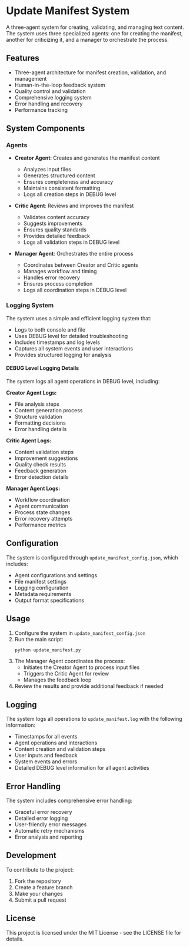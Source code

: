 # Update Manifest System

A three-agent system for creating, validating, and managing text content. The system uses three specialized agents: one for creating the manifest, another for criticizing it, and a manager to orchestrate the process.

## Features

- Three-agent architecture for manifest creation, validation, and management
- Human-in-the-loop feedback system
- Quality control and validation
- Comprehensive logging system
- Error handling and recovery
- Performance tracking

## System Components

### Agents

- **Creator Agent**: Creates and generates the manifest content
  - Analyzes input files
  - Generates structured content
  - Ensures completeness and accuracy
  - Maintains consistent formatting
  - Logs all creation steps in DEBUG level

- **Critic Agent**: Reviews and improves the manifest
  - Validates content accuracy
  - Suggests improvements
  - Ensures quality standards
  - Provides detailed feedback
  - Logs all validation steps in DEBUG level

- **Manager Agent**: Orchestrates the entire process
  - Coordinates between Creator and Critic agents
  - Manages workflow and timing
  - Handles error recovery
  - Ensures process completion
  - Logs all coordination steps in DEBUG level

### Logging System

The system uses a simple and efficient logging system that:
- Logs to both console and file
- Uses DEBUG level for detailed troubleshooting
- Includes timestamps and log levels
- Captures all system events and user interactions
- Provides structured logging for analysis

#### DEBUG Level Logging Details

The system logs all agent operations in DEBUG level, including:

**Creator Agent Logs:**
- File analysis steps
- Content generation process
- Structure validation
- Formatting decisions
- Error handling details

**Critic Agent Logs:**
- Content validation steps
- Improvement suggestions
- Quality check results
- Feedback generation
- Error detection details

**Manager Agent Logs:**
- Workflow coordination
- Agent communication
- Process state changes
- Error recovery attempts
- Performance metrics

## Configuration

The system is configured through `update_manifest_config.json`, which includes:

- Agent configurations and settings
- File manifest settings
- Logging configuration
- Metadata requirements
- Output format specifications

## Usage

1. Configure the system in `update_manifest_config.json`
2. Run the main script:
   ```bash
   python update_manifest.py
   ```
3. The Manager Agent coordinates the process:
   - Initiates the Creator Agent to process input files
   - Triggers the Critic Agent for review
   - Manages the feedback loop
4. Review the results and provide additional feedback if needed

## Logging

The system logs all operations to `update_manifest.log` with the following information:
- Timestamps for all events
- Agent operations and interactions
- Content creation and validation steps
- User inputs and feedback
- System events and errors
- Detailed DEBUG level information for all agent activities

## Error Handling

The system includes comprehensive error handling:
- Graceful error recovery
- Detailed error logging
- User-friendly error messages
- Automatic retry mechanisms
- Error analysis and reporting

## Development

To contribute to the project:

1. Fork the repository
2. Create a feature branch
3. Make your changes
4. Submit a pull request

## License

This project is licensed under the MIT License - see the LICENSE file for details.

